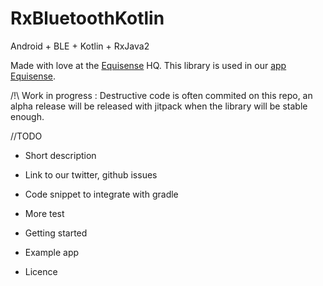 # RxBluetoothKotlin
Android + BLE + Kotlin + RxJava2

Made with love at the [Equisense](http://equisense.com) HQ. This library is used in our [app Equisense](https://play.google.com/store/apps/details?id=com.equisense.motion).

/!\ Work in progress : Destructive code is often commited on this repo, an alpha release will be released with jitpack when the library will be stable enough.

//TODO 

- Short description

- Link to our twitter, github issues

- Code snippet to integrate with gradle

- More test

- Getting started

- Example app

- Licence
